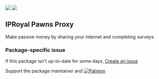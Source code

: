 [![](https://img.shields.io/chocolatey/v/pawns?color=green&label=pawns)](https://chocolatey.org/packages/pawns) [![](https://img.shields.io/chocolatey/dt/pawns)](https://chocolatey.org/packages/pawns)

## IPRoyal Pawns Proxy
Make passive money by sharing your internet and completing surveys

### Package-specific issue
If this package isn't up-to-date for some days, [Create an issue](https://github.com/tunisiano187/Chocolatey-packages/issues/new/choose)

Support the package maintainer and [![Patreon](https://cdn.jsdelivr.net/gh/tunisiano187/Chocolatey-packages@d15c4e19c709e7148588d4523ffc6dd3cd3c7e5e/icons/patreon.png)](https://www.patreon.com/bePatron?u=39585820)
